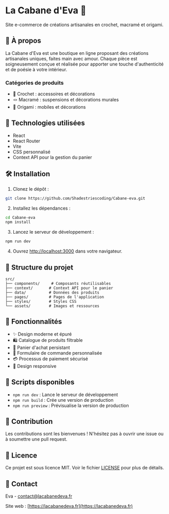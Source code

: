 # La Cabane d'Eva 🌿

Site e-commerce de créations artisanales en crochet, macramé et origami.

## 🎯 À propos

La Cabane d'Eva est une boutique en ligne proposant des créations artisanales uniques, faites main avec amour. Chaque pièce est soigneusement conçue et réalisée pour apporter une touche d'authenticité et de poésie à votre intérieur.

### Catégories de produits

- 🧶 Crochet : accessoires et décorations
- 🪢 Macramé : suspensions et décorations murales
- 📄 Origami : mobiles et décorations

## 🚀 Technologies utilisées

- React
- React Router
- Vite
- CSS personnalisé
- Context API pour la gestion du panier

## 🛠️ Installation

1. Clonez le dépôt :
```bash
git clone https://github.com/Shadestriescoding/Cabane-eva.git
```

2. Installez les dépendances :
```bash
cd Cabane-eva
npm install
```

3. Lancez le serveur de développement :
```bash
npm run dev
```

4. Ouvrez [http://localhost:3000](http://localhost:3000) dans votre navigateur.

## 📁 Structure du projet

```
src/
├── components/     # Composants réutilisables
├── context/       # Context API pour le panier
├── data/          # Données des produits
├── pages/         # Pages de l'application
├── styles/        # Styles CSS
└── assets/        # Images et ressources
```

## 🌟 Fonctionnalités

- ✨ Design moderne et épuré
- 🛍️ Catalogue de produits filtrable
- 🛒 Panier d'achat persistant
- 📝 Formulaire de commande personnalisée
- 💳 Processus de paiement sécurisé
- 📱 Design responsive

## 🔄 Scripts disponibles

- `npm run dev` : Lance le serveur de développement
- `npm run build` : Crée une version de production
- `npm run preview` : Prévisualise la version de production

## 🤝 Contribution

Les contributions sont les bienvenues ! N'hésitez pas à ouvrir une issue ou à soumettre une pull request.

## 📝 Licence

Ce projet est sous licence MIT. Voir le fichier [LICENSE](LICENSE) pour plus de détails.

## 📧 Contact

Eva - [contact@lacabanedeva.fr](mailto:contact@lacabanedeva.fr)

Site web : [https://lacabanedeva.fr](https://lacabanedeva.fr) 